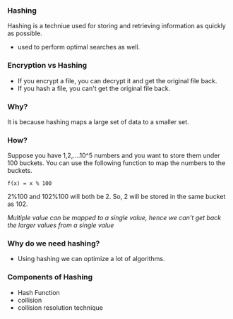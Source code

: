 ### Hashing

Hashing is a techniue used for storing and retrieving information as quickly as possible.

- used to perform optimal searches as well.

### Encryption vs Hashing

- If you encrypt a file, you can decrypt it and get the original file back.
- If you hash a file, you can't get the original file back.

### Why?

It is because hashing maps a large set of data to a smaller set.

### How?

Suppose you have 1,2,....10^5 numbers and you want to store them under 100 buckets. You can use the following function to map the numbers to the buckets.

`f(x) = x % 100`

2%100 and 102%100 will both be 2. So, 2 will be stored in the same bucket as 102.

*Multiple value can be mapped to a single value, hence we can't get back the larger values from a single value*

### Why do we need hashing?

- Using hashing we can optimize a lot of algorithms.

### Components of Hashing

- Hash Function
- collision
- collision resolution technique